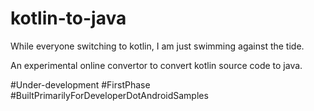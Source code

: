 # kotlin-to-java
While everyone switching to kotlin, I am just swimming against the tide. 

An experimental online convertor to convert kotlin source code to java.

#Under-development #FirstPhase #BuiltPrimarilyForDeveloperDotAndroidSamples

